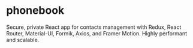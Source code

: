 # phonebook
Secure, private React app for contacts management with Redux, React Router, Material-UI, Formik, Axios, and Framer Motion. Highly performant and scalable.
